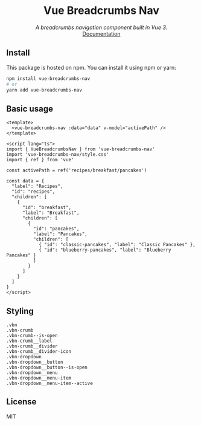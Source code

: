 <div align="center">
  <h1>Vue Breadcrumbs Nav</h1>
  <em>A breadcrumbs navigation component built in Vue 3.</em>
  <br/>
  <a href="https://francisashley.github.io/vue-breadcrumbs-nav/">Documentation</a>
</div>

## Install

This package is hosted on npm. You can install it using npm or yarn:

```bash
npm install vue-breadcrumbs-nav
# or
yarn add vue-breadcrumbs-nav
```

## Basic usage

```vue
<template>
  <vue-breadcrumbs-nav :data="data" v-model="activePath" />
</template>

<script lang="ts">
import { VueBreadcrumbsNav } from 'vue-breadcrumbs-nav'
import 'vue-breadcrumbs-nav/style.css'
import { ref } from 'vue'

const activePath = ref('recipes/breakfast/pancakes')

const data = {
  "label": "Recipes",
  "id": "recipes",
  "children": [
    {
      "id": "breakfast",
      "label": "Breakfast",
      "children": [
        {
          "id": "pancakes",
          "label": "Pancakes",
          "children": [
            { "id": "classic-pancakes", "label": "Classic Pancakes" },
            { "id": "blueberry-pancakes", "label": "Blueberry Pancakes" }
          ]
        }
      ]
    }
  ]
}
</script>
```

## Styling

```
.vbn
.vbn-crumb
.vbn-crumb--is-open
.vbn-crumb__label
.vbn-crumb__divider
.vbn-crumb__divider-icon
.vbn-dropdown
.vbn-dropdown__button
.vbn-dropdown__button--is-open
.vbn-dropdown__menu
.vbn-dropdown__menu-item
.vbn-dropdown__menu-item--active
```

## License
MIT